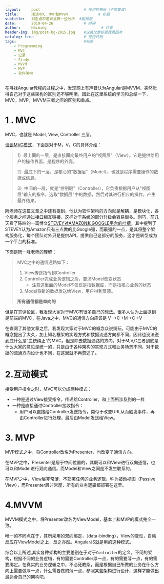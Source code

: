 ```yaml
---
layout:     post   				    # 使用的布局（不需要改）
title:      浅谈MVC，MVP和MVVM 				# 标题 
subtitle:   对重点和差异点做一些分析  #副标题
date:       2019-04-26				# 时间
author:     Haiming 						# 作者
header-img: img/post-bg-2015.jpg 	#这篇文章标题背景图片
catalog: true 						# 是否归档
tags:								#标签
    - Programming
    - MVC
    - 记录
    - Study
    - MVVM
    - MVP
    - 软件架构
---
```


在寻找Angular教程的过程之中，发现网上有声音认为Angular是MVVM，突然觉得自己对于这些架构的区别还不够明晰，因此在这里系统的学习和总结一下，MVC，MVP，MVVM三者之间的区别和重点。


# 1 . MVC



MVC，也就是 Model, View, Controller 三层。

[谈谈MVC模式](http://www.ruanyifeng.com/blog/2007/11/mvc.html)，下面是对于M，V，C的具体介绍：



>1）最上面的一层，是直接面向最终用户的"视图层"（View）。它是提供给用户的操作界面，是程序的外壳。
>
>2）最底下的一层，是核心的"数据层"（Model），也就是程序需要操作的数据或信息。
>
>3）中间的一层，就是"控制层"（Controller），它负责根据用户从"视图层"输入的指令，选取"数据层"中的数据，然后对其进行相应的操作，产生最终结果。



阮老师在这篇文章之中还有提到，他认为软件架构的方向就是解耦，是模块化，各个服务之间通过接口相互链接，这样对于系统的部分升级会容易很多。刚巧，前几天看了陈皓的一篇博文[STEVEY对AMAZON和GOOGLE平台的吐槽](https://coolshell.cn/articles/5701.html)，其中提到了STEVEY认为Amazon只有三点做的比Google强，而最强的一点，是其将整个架构服务化，每个团队对外只是提供API，提供自己这部分的服务，这才是转型成为一个平台的标准。



下面是阮一峰老师的理解：

> MVC之中的通信通路如下：
>
> 1. View传送指令到Controller
> 2. Controller完成业务逻辑之后，要求Model改变状态
>    - 注意这里面的Model不仅仅是指数据库，而是指核心业务的状态
> 3.  Model将新的数据发送给View，用户得到反馈。
>
> **所有通信都是单向的**



但是在其评论区，我发现大家对于MVC有很多自己的想法。很多人认为上面提到是前端的MVC，在Java之中，MVC的通信方向应该是 V-->C->M->C->V

 

在查阅了其他文章之后，我发现大家对于MVC的概念众说纷纭，可能由于MVC的概念提出了太久，加上知名框架的实现方式和数据流通方向都不同，因此也没法说到底什么是”血统纯正“的MVC。但是除去数据通路的方向，对于M,V,C三者到底是什么大家的意见是统一的，只是由于各种架构的实现方式和业务场景不同，对于数据的流通方向设计也不同，在这里就不再赘述了。



# 2.互动模式



接受用户指令之时，MVC可以分成两种模式：

- 一种是通过View接受指令，传递给Controller，和上面所涉及到的一样
- 一种是直接通过Controller接收指令：
  - 用户可以直接给Controller发送指令，类似于改变URL从而触发事件，再由Controller进行处理，最后由Model发送给View。



# 3. MVP

MVP模式之中，将Controller改名为Presenter，也改变了通信方向。



在MVP之中，Presenter是居于中间位置的，其既可以和View进行双向通信，也可以和Model进行双向通信。而Model和View之间是不发生联系的。



在MVP之中，View层非常薄，不部署任何的业务逻辑，称为被动视图（Passive View），而Presenter层非常厚，所有的业务逻辑都部署在这里。



# 4.MVVM

MVVM模式之中，将Presenter改名为ViewModel，基本上和MVP的模式完全一致。



唯一的不同点在于，其所采用的双向绑定，（data-binding），View的变动，自动反应在ViewModel之上，反之亦然。AngularJS就是用的这种模式。





综合以上所述,其实各种架构的主要差别在于对于`Controller`的定义。不同的架构，根据不同的业务逻辑，有的需要Controller厚一点，有的需要薄一点，有的需要绑定。在真实的业务逻辑之中，不必死教条，而是根据自己所做的业务在什么方向上需要做厚一点，什么需要做的薄一点，参照某些架构进行设计，这样才能做出最适合自己的架构吧。